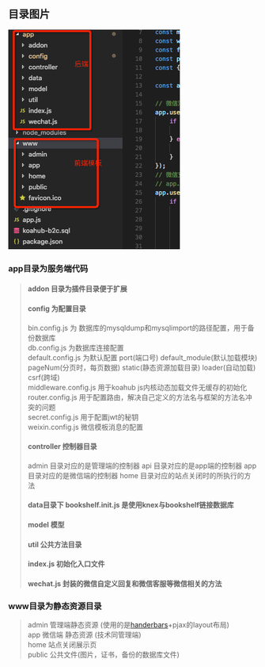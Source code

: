 ## 目录图片
![代码结构目录](./img/files.png)


### app目录为服务端代码
> #### addon 目录为插件目录便于扩展     
> #### config 为配置目录    
> bin.config.js 为 数据库的mysqldump和mysqlimport的路径配置，用于备份数据库  
> db.config.js 为数据库连接配置  
> default.config.js 为默认配置 port(端口号) default_module(默认加载模块) pageNum(分页时，每页数据) static(静态资源加载目录) loader(自动加载) csrf(跨域)  
> middleware.config.js 用于koahub js内核动态加载文件无缓存的初始化  
> router.config.js 用于配置路由，解决自己定义的方法名与框架的方法名冲突的问题  
> secret.config.js 用于配置jwt的秘钥  
> weixin.config.js 微信模板消息的配置
> #### controller 控制器目录
> admin 目录对应的是管理端的控制器
> api   目录对应的是app端的控制器
> app   目录对应的是微信端的控制器
> home  目录对应的站点关闭时的所执行的方法
> ####  data目录下 bookshelf.init.js  是使用knex与bookshelf链接数据库
> ####  model 模型
> ####  util 公共方法目录
> ####  index.js 初始化入口文件
> ####  wechat.js 封装的微信自定义回复和微信客服等微信相关的方法

### www目录为静态资源目录
> admin 管理端静态资源 (使用的是[handerbars](http://handlebarsjs.com/)+pjax的layout布局)   
> app   微信端 静态资源 (技术同管理端)  
> home  站点关闭展示页  
> public 公共文件(图片，证书，备份的数据库文件)  



